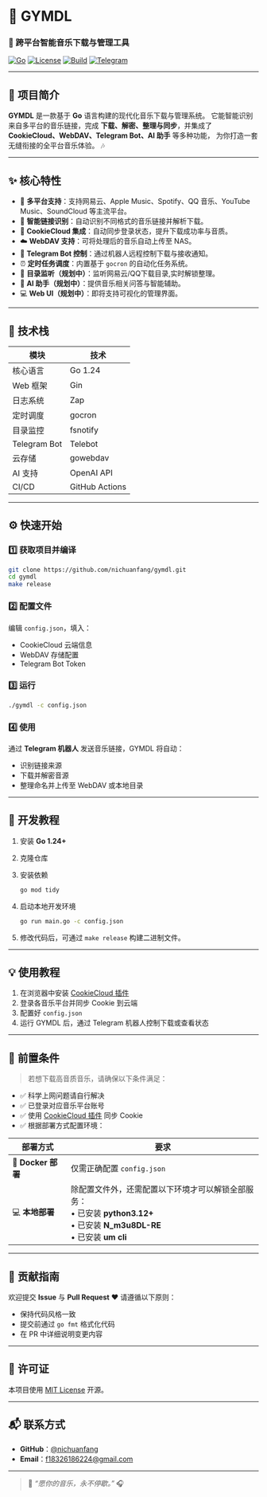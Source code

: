 # 🎵 **GYMDL**

### 🚀 跨平台智能音乐下载与管理工具

[![Go](https://img.shields.io/badge/Go-1.24+-00ADD8?logo=go)]()
[![License](https://img.shields.io/badge/License-MIT-green)]()
[![Build](https://img.shields.io/github/actions/workflow/status/nichuanfang/gymdl/release.yml?logo=github)]()
[![Telegram](https://img.shields.io/badge/Telegram-Bot-blue?logo=telegram)]()

---

## 🧭 项目简介

**GYMDL** 是一款基于 **Go** 语言构建的现代化音乐下载与管理系统。
它能智能识别来自多平台的音乐链接，完成 **下载、解密、整理与同步**，并集成了 **CookieCloud、WebDAV、Telegram Bot、AI 助手** 等多种功能，
为你打造一套无缝衔接的全平台音乐体验。 🎶

---

## ✨ 核心特性

* 🎯 **多平台支持**：支持网易云、Apple Music、Spotify、QQ 音乐、YouTube Music、SoundCloud 等主流平台。
* 🔗 **智能链接识别**：自动识别不同格式的音乐链接并解析下载。
* 🍪 **CookieCloud 集成**：自动同步登录状态，提升下载成功率与音质。
* ☁️ **WebDAV 支持**：可将处理后的音乐自动上传至 NAS。
* 🤖 **Telegram Bot 控制**：通过机器人远程控制下载与接收通知。
* ⏰ **定时任务调度**：内置基于 `gocron` 的自动化任务系统。
* 📂 **目录监听（规划中）**：监听网易云/QQ下载目录,实时解锁整理。
* 🧠 **AI 助手（规划中）**：提供音乐相关问答与智能辅助。
* 💻 **Web UI（规划中）**：即将支持可视化的管理界面。

---

## 🧩 技术栈

| 模块           | 技术            |
|--------------| ------------- |
| 核心语言         | Go 1.24       |
| Web 框架       | Gin           |
| 日志系统         | Zap           |
| 定时调度         | gocron        |
| 目录监控         | fsnotify        |
| Telegram Bot | Telebot       |
| 云存储          | gowebdav      |
| AI 支持        | OpenAI API    |
| CI/CD        | GitHub Actions |

---

## ⚙️ 快速开始

### 1️⃣ 获取项目并编译

```bash
git clone https://github.com/nichuanfang/gymdl.git
cd gymdl
make release
```

### 2️⃣ 配置文件

编辑 `config.json`，填入：

* CookieCloud 云端信息
* WebDAV 存储配置
* Telegram Bot Token

### 3️⃣ 运行

```bash
./gymdl -c config.json
```

### 4️⃣ 使用

通过 **Telegram 机器人** 发送音乐链接，GYMDL 将自动：

* 识别链接来源
* 下载并解密音源
* 整理命名并上传至 WebDAV 或本地目录

---

## 📘 开发教程

1. 安装 **Go 1.24+**
2. 克隆仓库
3. 安装依赖

   ```bash
   go mod tidy
   ```
4. 启动本地开发环境

   ```bash
   go run main.go -c config.json
   ```
5. 修改代码后，可通过 `make release` 构建二进制文件。

---

## 💡 使用教程

1. 在浏览器中安装 [CookieCloud 插件](https://chromewebstore.google.com/detail/cookiecloud/ffjiejobkoibkjlhjnlgmcnnigeelbdl?hl=en)
2. 登录各音乐平台并同步 Cookie 到云端
3. 配置好 `config.json`
4. 运行 GYMDL 后，通过 Telegram 机器人控制下载或查看状态

---

## 🔧 前置条件

> 若想下载高音质音乐，请确保以下条件满足：

* ✅ 科学上网问题请自行解决
* ✅ 已登录对应音乐平台账号
* ✅ 使用 [CookieCloud 插件](https://chromewebstore.google.com/detail/cookiecloud/ffjiejobkoibkjlhjnlgmcnnigeelbdl?hl=en) 同步 Cookie
* ✅ 根据部署方式配置环境：

| 部署方式             | 要求                                                                                              |
|------------------|-------------------------------------------------------------------------------------------------|
| 🐳 **Docker 部署** | 仅需正确配置 `config.json`                                                                            |
| 💻 **本地部署**      | 除配置文件外，还需配置以下环境才可以解锁全部服务：<br>• 已安装 **python3.12+**<br>• 已安装 **N_m3u8DL-RE**<br>• 已安装 **um cli** |
---

## 🤝 贡献指南

欢迎提交 **Issue** 与 **Pull Request** ❤️
请遵循以下原则：

* 保持代码风格一致
* 提交前通过 `go fmt` 格式化代码
* 在 PR 中详细说明变更内容

---

## 📜 许可证

本项目使用 [MIT License](LICENSE) 开源。

---

## 📬 联系方式

* **GitHub**：[@nichuanfang](https://github.com/nichuanfang)
* **Email**：[f18326186224@gmail.com](mailto:f18326186224@gmail.com)

---

> 💬 *“愿你的音乐，永不停歇。”* 🎧